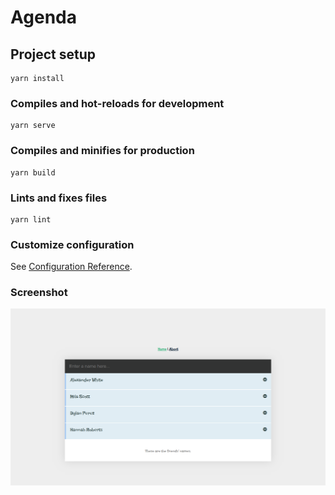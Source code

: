 # Agenda

## Project setup
```
yarn install
```

### Compiles and hot-reloads for development
```
yarn serve
```

### Compiles and minifies for production
```
yarn build
```

### Lints and fixes files
```
yarn lint
```

### Customize configuration
See [Configuration Reference](https://cli.vuejs.org/config/).

### Screenshot

![alt text](https://github.com/RuanAyram/agenda-vuejs/blob/master/screenshot/home_agenda_vue.png "Home")
